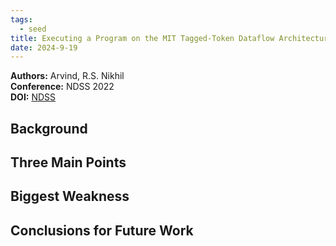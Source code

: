 ```yaml
---
tags:
  - seed
title: Executing a Program on the MIT Tagged-Token Dataflow Architecture
date: 2024-9-19
---
```

**Authors:** Arvind, R.S. Nikhil<br>
**Conference:** NDSS 2022<br>
**DOI:** [NDSS](https://www.ndss-symposium.org/ndss-paper/auto-draft-223/)

## Background



## Three Main Points



## Biggest Weakness



## Conclusions for Future Work

